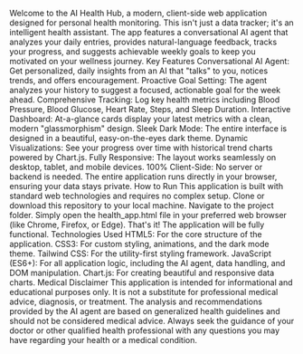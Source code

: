 Welcome to the AI Health Hub, a modern, client-side web application designed for personal health monitoring. This isn't just a data tracker; it's an intelligent health assistant. The app features a conversational AI agent that analyzes your daily entries, provides natural-language feedback, tracks your progress, and suggests achievable weekly goals to keep you motivated on your wellness journey.
Key Features
Conversational AI Agent: Get personalized, daily insights from an AI that "talks" to you, notices trends, and offers encouragement.
Proactive Goal Setting: The agent analyzes your history to suggest a focused, actionable goal for the week ahead.
Comprehensive Tracking: Log key health metrics including Blood Pressure, Blood Glucose, Heart Rate, Steps, and Sleep Duration.
Interactive Dashboard: At-a-glance cards display your latest metrics with a clean, modern "glassmorphism" design.
Sleek Dark Mode: The entire interface is designed in a beautiful, easy-on-the-eyes dark theme.
Dynamic Visualizations: See your progress over time with historical trend charts powered by Chart.js.
Fully Responsive: The layout works seamlessly on desktop, tablet, and mobile devices.
100% Client-Side: No server or backend is needed. The entire application runs directly in your browser, ensuring your data stays private.
How to Run
This application is built with standard web technologies and requires no complex setup.
Clone or download this repository to your local machine.
Navigate to the project folder.
Simply open the health_app.html file in your preferred web browser (like Chrome, Firefox, or Edge).
That's it! The application will be fully functional.
Technologies Used
HTML5: For the core structure of the application.
CSS3: For custom styling, animations, and the dark mode theme.
Tailwind CSS: For the utility-first styling framework.
JavaScript (ES6+): For all application logic, including the AI agent, data handling, and DOM manipulation.
Chart.js: For creating beautiful and responsive data charts.
Medical Disclaimer
This application is intended for informational and educational purposes only. It is not a substitute for professional medical advice, diagnosis, or treatment. The analysis and recommendations provided by the AI agent are based on generalized health guidelines and should not be considered medical advice. Always seek the guidance of your doctor or other qualified health professional with any questions you may have regarding your health or a medical condition.
